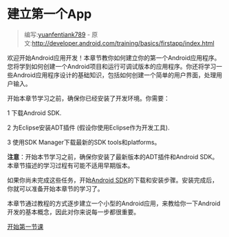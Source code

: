 # 建立第一个App

> 编写:[yuanfentiank789](https://github.com/yuanfentiank789) - 原文:<http://developer.android.com/training/basics/firstapp/index.html>

欢迎开始Android应用开发！本章节教你如何建立你的第一个Android应用程序。您将学到如何创建一个Android项目和运行可调试版本的应用程序。你还将学习一些Android应用程序设计的基础知识，包括如何创建一个简单的用户界面，处理用户输入。

开始本章节学习之前，确保你已经安装了开发环境。你需要：

1 下载Android SDK.

2 为Eclipse安装ADT插件 (假设你使用Eclipse作为开发工具).

3 使用SDK Manager下载最新的SDK tools和platforms。

**注意**：开始本节学习之前，确保你安装了最新版本的ADT插件和Android SDK。本章节描述的学习过程有可能不适用早期版本。

如果你尚未完成这些任务，开始[Android SDK](http://developer.android.com/sdk/index.html)的下载和安装步骤。安装完成后，你就可以准备开始本章节的学习了。

本章节通过教程的方式逐步建立一个小型的Android应用，来教给你一下Android开发的基本概念，因此对你来说每一步都很重要。

[开始第一节课](creating-project.html)
